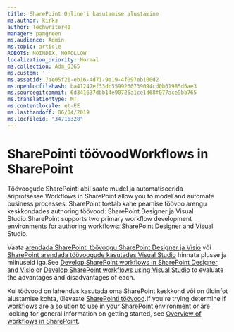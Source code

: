 ```yaml
---
title: SharePoint Online'i kasutamise alustamine
ms.author: kirks
author: Techwriter40
manager: pamgreen
ms.audience: Admin
ms.topic: article
ROBOTS: NOINDEX, NOFOLLOW
localization_priority: Normal
ms.collection: Adm_O365
ms.custom: ''
ms.assetid: 7ae05f21-eb16-4d71-9e19-4f097eb100d2
ms.openlocfilehash: ba41247ef33dc5599260739094cd0b61985d6ae3
ms.sourcegitcommit: 6d341637dbb14e90726a1ce1d68f077ace9bb765
ms.translationtype: MT
ms.contentlocale: et-EE
ms.lasthandoff: 06/04/2019
ms.locfileid: "34716328"
---
```

# <a name="workflows-in-sharepoint"></a><span data-ttu-id="8a5a0-102">SharePointi töövood</span><span class="sxs-lookup"><span data-stu-id="8a5a0-102">Workflows in SharePoint</span></span>

<span data-ttu-id="8a5a0-103">Töövoogude SharePointi abil saate mudel ja automatiseerida äriprotsesse.</span><span class="sxs-lookup"><span data-stu-id="8a5a0-103">Workflows in SharePoint allow you to model and automate business processes.</span></span> <span data-ttu-id="8a5a0-104">SharePoint toetab kahe peamise töövoo arengu keskkondades authoring töövood: SharePoint Designer ja Visual Studio.</span><span class="sxs-lookup"><span data-stu-id="8a5a0-104">SharePoint supports two primary workflow development environments for authoring workflows: SharePoint Designer and Visual Studio.</span></span> 

<span data-ttu-id="8a5a0-105">Vaata [arendada SharePointi töövoogu SharePoint Designer ja Visio](https://docs.microsoft.com/en-us/sharepoint/dev/general-development/develop-sharepoint-workflows-using-visual-studio) või [SharePoint arendada töövoogude kasutades Visual Studio](https://docs.microsoft.com/en-us/sharepoint/dev/general-development/develop-sharepoint-workflows-using-visual-studio) hinnata plusse ja miinuseid iga.</span><span class="sxs-lookup"><span data-stu-id="8a5a0-105">See [Develop SharePoint workflows in SharePoint Designer and Visio](https://docs.microsoft.com/en-us/sharepoint/dev/general-development/develop-sharepoint-workflows-using-visual-studio) or [Develop SharePoint workflows using Visual Studio](https://docs.microsoft.com/en-us/sharepoint/dev/general-development/develop-sharepoint-workflows-using-visual-studio) to evaluate the advantages and disadvantages of each.</span></span> 

<span data-ttu-id="8a5a0-106">Kui töövood on lahendus kasutada oma SharePoint keskkond või on üldinfot alustamise kohta, ülevaate [SharePointi töövood](https://docs.microsoft.com/en-us/sharepoint/dev/general-development/get-started-with-workflows-in-sharepoint#overview-of-workflows-in-sharepoint).</span><span class="sxs-lookup"><span data-stu-id="8a5a0-106">If you're trying determine if workflows are a solution to use in your SharePoint environment or are looking for general information on getting started, see [Overview of workflows in SharePoint](https://docs.microsoft.com/en-us/sharepoint/dev/general-development/get-started-with-workflows-in-sharepoint#overview-of-workflows-in-sharepoint).</span></span>